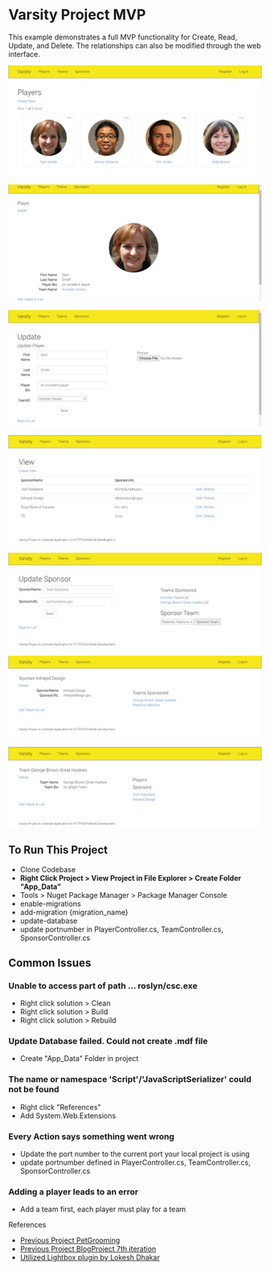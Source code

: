 # Varsity Project MVP
This example demonstrates a full MVP functionality for Create, Read, Update, and Delete. The relationships can also be modified through the web interface.

![Listing Players](https://github.com/christinebittle/varsity_mvp/blob/master/varsity_w_auth/assets/listplayers.png)

![Showing Player](https://github.com/christinebittle/varsity_mvp/blob/master/varsity_w_auth/assets/showplayer.png)

![Updating a player](https://github.com/christinebittle/varsity_mvp/blob/master/varsity_w_auth/assets/updateplayer.png)


![Listing Sponsors](https://github.com/christinebittle/varsity_mvp/blob/master/varsity_w_auth/assets/listsponsors.png)


![Update Sponsor](https://github.com/christinebittle/varsity_mvp/blob/master/varsity_w_auth/assets/updatesponsor.png)
![Show Sponsor](https://github.com/christinebittle/varsity_mvp/blob/master/varsity_w_auth/assets/showsponsor.png)


![Show Team](https://github.com/christinebittle/varsity_mvp/blob/master/varsity_w_auth/assets/showteam.png)


## To Run This Project
- Clone Codebase
- **Right Click Project > View Project in File Explorer > Create Folder "App_Data"**
- Tools > Nuget Package Manager > Package Manager Console
- enable-migrations
- add-migration {migration_name}
- update-database
- update portnumber in PlayerController.cs, TeamController.cs, SponsorController.cs

## Common Issues
### Unable to access part of path ... roslyn/csc.exe
- Right click solution > Clean
- Right click solution > Build
- Right click solution > Rebuild

### Update Database failed. Could not create .mdf file
- Create "App_Data" Folder in project

### The name or namespace 'Script'/'JavaScriptSerializer' could not be found
- Right click "References"
- Add System.Web.Extensions

### Every Action says something went wrong
- Update the port number to the current port your local project is using
- update portnumber defined in PlayerController.cs, TeamController.cs, SponsorController.cs

### Adding a player leads to an error
- Add a team first, each player must play for a team

References
- [Previous Project PetGrooming](https://github.com/christinebittle/PetGroomingMVC)
- [Previous Project BlogProject 7th iteration](https://github.com/christinebittle/BlogProject_7)
- [Utilized Lightbox plugin by Lokesh Dhakar](https://lokeshdhakar.com/projects/lightbox2/)
